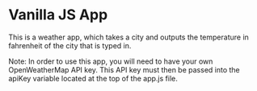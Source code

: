 # Vanilla JS App

This is a weather app, which takes a city and outputs the temperature in fahrenheit of the city that is typed in.

Note: 
In order to use this app, you will need to have your own OpenWeatherMap API key. This API key must then be passed into the apiKey variable located at the top of the app.js file.

